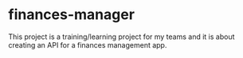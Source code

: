 # finances-manager

This project is a training/learning project for my teams and it is about creating an API for a finances management app.
